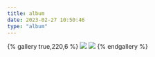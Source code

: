 ```yaml
---
title: album
date: 2023-02-27 10:50:46
type: "album"
---
```


<!-- 
<div class="gallery-group-main">
{% galleryGroup 'travel' 'Record travel' '../photo/scenery' https://s3.bmp.ovh/imgs/2023/02/27/23632bb0f1fc96ed.jpg %}
{% galleryGroup 'Crina' 'Record me' '../photo/crina' https://s3.bmp.ovh/imgs/2023/02/27/17f20e4f38997934.jpg %}

</div>
 -->
{% gallery true,220,6 %}
![](https://s3.bmp.ovh/imgs/2023/02/27/a1eb7bf566cc71ef.jpg)
![](https://s3.bmp.ovh/imgs/2023/02/27/23632bb0f1fc96ed.jpg)
{% endgallery %}

